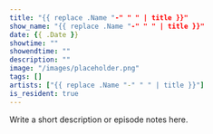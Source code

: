 ```yaml
---
title: "{{ replace .Name "-" " " | title }}"
show_name: "{{ replace .Name "-" " " | title }}"
date: {{ .Date }}
showtime: ""
showendtime: ""
description: ""
image: "/images/placeholder.png"
tags: []
artists: ["{{ replace .Name "-" " " | title }}"]
is_resident: true
---
```


Write a short description or episode notes here.
